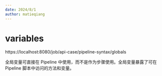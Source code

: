 ```yaml
---
date: 2024/8/1
author: matieqiang
---
```


variables
===
https://localhost:8080/job/api-case/pipeline-syntax/globals

全局变量可直接在 Pipeline 中使用，而不是作为步骤使用。全局变量暴露了可在 Pipeline 脚本中访问的方法和变量。
    
    